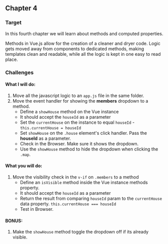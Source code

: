 ## Chapter 4

### Target

In this fourth chapter we will learn about methods and computed properties.

Methods in Vue.js allow for the creation of a cleaner and dryer code. Logic gets moved away from components to dedicated methods, making templates clean and readable, while all the logic is kept in one easy to read place.

### Challenges

#### What I will do:
1. Move all the javascript logic to an `app.js` file in the same folder.
2. Move the event handler for showing the **members** dropdown to a method.
    - Define a `showHouse` method on the Vue instance
    - It should accept the `houseId` as a parameter
    - Set the `currentHouse` on the instance to equal `houseId` - `this.currentHouse = houseId`
    - Set `showHouse` on the `.house` element's click handler. Pass the **houseId** as a parameter.
    - Check in the Browser. Make sure it shows the dropdown.
    - Use the `showHouse` method to hide the dropdown when clicking the `.map`.

#### What you will do:
1. Move the visibility check in the `v-if` on `.members` to a method
    - Define an `isVisible` method inside the Vue instance methods property.
    - It should accept the `houseId` as a parameter 
    - Return the result from comparing `houseId` param to the `currentHouse` data property. `this.currentHouse === houseId`
    - Test in Browser.

#### BONUS: 
1. Make the `showHouse` method toggle the dropdown off if its already visible.
